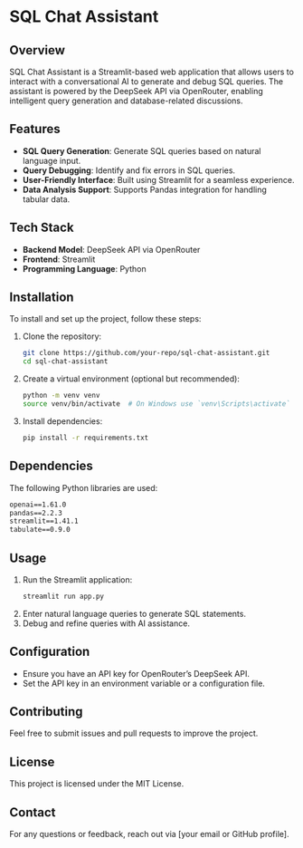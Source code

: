 # SQL Chat Assistant

## Overview
SQL Chat Assistant is a Streamlit-based web application that allows users to interact with a conversational AI to generate and debug SQL queries. The assistant is powered by the DeepSeek API via OpenRouter, enabling intelligent query generation and database-related discussions.

## Features
- **SQL Query Generation**: Generate SQL queries based on natural language input.
- **Query Debugging**: Identify and fix errors in SQL queries.
- **User-Friendly Interface**: Built using Streamlit for a seamless experience.
- **Data Analysis Support**: Supports Pandas integration for handling tabular data.

## Tech Stack
- **Backend Model**: DeepSeek API via OpenRouter
- **Frontend**: Streamlit
- **Programming Language**: Python

## Installation
To install and set up the project, follow these steps:

1. Clone the repository:
   ```bash
   git clone https://github.com/your-repo/sql-chat-assistant.git
   cd sql-chat-assistant
   ```
2. Create a virtual environment (optional but recommended):
   ```bash
   python -m venv venv
   source venv/bin/activate  # On Windows use `venv\Scripts\activate`
   ```
3. Install dependencies:
   ```bash
   pip install -r requirements.txt
   ```

## Dependencies
The following Python libraries are used:
```txt
openai==1.61.0
pandas==2.2.3
streamlit==1.41.1
tabulate==0.9.0
```

## Usage
1. Run the Streamlit application:
   ```bash
   streamlit run app.py
   ```
2. Enter natural language queries to generate SQL statements.
3. Debug and refine queries with AI assistance.

## Configuration
- Ensure you have an API key for OpenRouter’s DeepSeek API.
- Set the API key in an environment variable or a configuration file.

## Contributing
Feel free to submit issues and pull requests to improve the project.

## License
This project is licensed under the MIT License.

## Contact
For any questions or feedback, reach out via [your email or GitHub profile].
